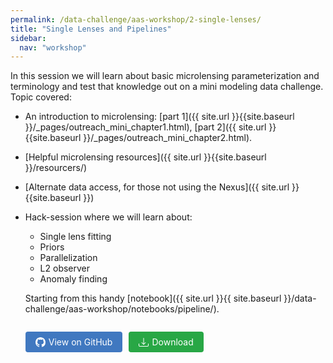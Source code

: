 ```yaml
---
permalink: /data-challenge/aas-workshop/2-single-lenses/
title: "Single Lenses and Pipelines"
sidebar:
  nav: "workshop"
---
```


In this session we will learn about basic microlensing parameterization and terminology and test that knowledge out on a mini modeling data challenge.
Topic covered:

* An introduction to microlensing: [part 1]({{ site.url }}{{site.baseurl }}/_pages/outreach_mini_chapter1.html), [part 2]({{ site.url }}{{site.baseurl }}/_pages/outreach_mini_chapter2.html).
* [Helpful microlensing resources]({{ site.url }}{{site.baseurl }}/resourcers/) <!-- Add to this -->
* [Alternate data access, for those not using the Nexus]({{ site.url }}{{site.baseurl }})
* Hack-session where we will learn about:
    * Single lens fitting
    * Priors
    * Parallelization
    * L2 observer
    * Anomaly finding  
  
  Starting from this handy [notebook]({{ site.url }}{{ site.baseurl }}/data-challenge/aas-workshop/notebooks/pipeline/).

  <!-- Download and Github buttons -->
  <div style="display: flex; gap: 10px; margin: 1em 0; align-items: center;">
    <a href="https://github.com/rges-pit/data-challenge-notebooks/blob/main/Single_Lens_Pipeline.ipynb" 
        style="background-color: #4078c0; color: white; padding: 8px 16px; text-decoration: none; border-radius: 4px; font-size: 14px; display: inline-flex; align-items: center; gap: 5px;">
      <svg width="16" height="16" fill="currentColor" viewBox="0 0 16 16">
        <path d="M8 0C3.58 0 0 3.58 0 8c0 3.54 2.29 6.53 5.47 7.59.4.07.55-.17.55-.38 0-.19-.01-.82-.01-1.49-2.01.37-2.53-.49-2.69-.94-.09-.23-.48-.94-.82-1.13-.28-.15-.68-.52-.01-.53.63-.01 1.08.58 1.23.82.72 1.21 1.87.87 2.33.66.07-.52.28-.87.51-1.07-1.78-.2-3.64-.89-3.64-3.95 0-.87.31-1.59.82-2.15-.08-.2-.36-1.02.08-2.12 0 0 .67-.21 2.2.82.64-.18 1.32-.27 2-.27.68 0 1.36.09 2 .27 1.53-1.04 2.2-.82 2.2-.82.44 1.1.16 1.92.08 2.12.51.56.82 1.27.82 2.15 0 3.07-1.87 3.75-3.65 3.95.29.25.54.73.54 1.48 0 1.07-.01 1.93-.01 2.2 0 .21.15.46.55.38A8.012 8.012 0 0 0 16 8c0-4.42-3.58-8-8-8z"/>
      </svg>
      View on GitHub
    </a>

    <!-- Download button with JavaScript -->
    <a href="#" 
        onclick="downloadNotebook('https://github.com/rges-pit/data-challenge-notebooks/raw/main/Single_Lens_Pipeline.ipynb', 'nexus_microlensing_data_challenge_workflow.ipynb')"
        style="background-color: #28a745; color: white; padding: 8px 16px; text-decoration: none; border-radius: 4px; font-size: 14px; display: inline-flex; align-items: center; gap: 5px;">
      <svg width="16" height="16" fill="currentColor" viewBox="0 0 16 16">
        <path d="M.5 9.9a.5.5 0 0 1 .5.5v2.5a1 1 0 0 0 1 1h12a1 1 0 0 0 1-1v-2.5a.5.5 0 0 1 1 0v2.5a2 2 0 0 1-2 2H2a2 2 0 0 1-2-2v-2.5a.5.5 0 0 1 .5-.5z"/>
        <path d="M7.646 11.854a.5.5 0 0 0 .708 0l3-3a.5.5 0 0 0-.708-.708L8.5 10.293V1.5a.5.5 0 0 0-1 0v8.793L5.354 8.146a.5.5 0 1 0-.708.708l3 3z"/>
      </svg>
      Download
    </a>
  </div>

<script>
function downloadNotebook(url, filename) {
  fetch(url)
    .then(response => response.blob())
    .then(blob => {
      const link = document.createElement('a');
      link.href = URL.createObjectURL(blob);
      link.download = filename;
      document.body.appendChild(link);
      link.click();
      document.body.removeChild(link);
    });
}
</script>

